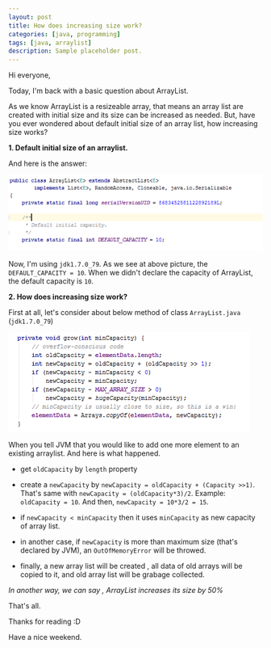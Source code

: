 ```yaml
---
layout: post
title: How does increasing size work?
categories: [java, programming]
tags: [java, arraylist]
description: Sample placeholder post.
---
```


Hi everyone,

Today, I'm back with a basic question about ArrayList.


As we know ArrayList is a resizeable array, that means an array list are created with initial size and its size can be increased as needed.
But, have you ever wondered about default initial size of an array list, how increasing size works?

**1. Default initial size of an arraylist.**

And here is the answer:

![Capture.PNG](/assets/media/2016-12-11-1.PNG)

Now, I'm using ``jdk1.7.0_79``. As we see at above picture, the ``DEFAULT_CAPACITY = 10``. When we didn't declare the capacity of ArrayList, the default capacity is ``10``.

**2. How does increasing size work?**

First at all, let's consider about below method of class ``ArrayList.java`` (``jdk1.7.0_79``)

![Capture2.PNG](/assets/media/2016-12-11-2.PNG)

When you tell JVM that you would like to add one more element to an existing arraylist. And here is what happened.

- get ``oldCapacity`` by ``length`` property

- create a ``newCapacity`` by ``newCapacity = oldCapacity + (Capacity >>1)``. That's same with ``newCapacity = (oldCapacity*3)/2``.
Example: ``oldCapacity = 10``. And then, ``newCapacity = 10*3/2 = 15``.

- if ``newCapacity < minCapacity`` then it uses ``minCapacity`` as new capacity of array list.

- in another case, if ``newCapacity`` is more than maximum size (that's declared by JVM), an ``OutOfMemoryError`` will be throwed.

- finally, a new array list will be created , all data of old arrays will be copied to it, and old array list will be grabage collected.

_In another way, we can say , ArrayList increases its size by 50%_

That's all.

Thanks for reading :D

Have a nice weekend.
